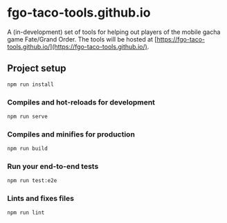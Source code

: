 # fgo-taco-tools.github.io

A (in-development) set of tools for helping out players of the mobile gacha game Fate/Grand Order. The tools will be hosted at [https://fgo-taco-tools.github.io/](https://fgo-taco-tools.github.io/).

## Project setup

```sh
npm run install
```

### Compiles and hot-reloads for development

```sh
npm run serve
```

### Compiles and minifies for production

```sh
npm run build
```

### Run your end-to-end tests

```sh
npm run test:e2e
```

### Lints and fixes files

```sh
npm run lint
```
